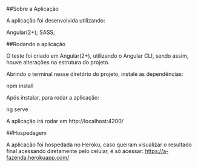 ﻿##Sobre a Aplicação

A aplicação foi desenvolvida utilizando:

Angular(2+); SASS;

##Rodando a aplicação 

O teste foi criado em Angular(2+), utilizando o Angular CLI, sendo assim, houve alterações na estrutura do projeto.

Abrindo o terminal nesse diretório do projeto, instale as dependências:

npm install

Após instalar, para rodar a aplicação:

ng serve

A aplicação irá rodar em http://localhost:4200/

##Hospedagem

A aplicação foi hospedada no Heroku, caso queiram visualizar o resultado final acessando diretamente pelo celular, é só acessar: https://a-fazenda.herokuapp.com/